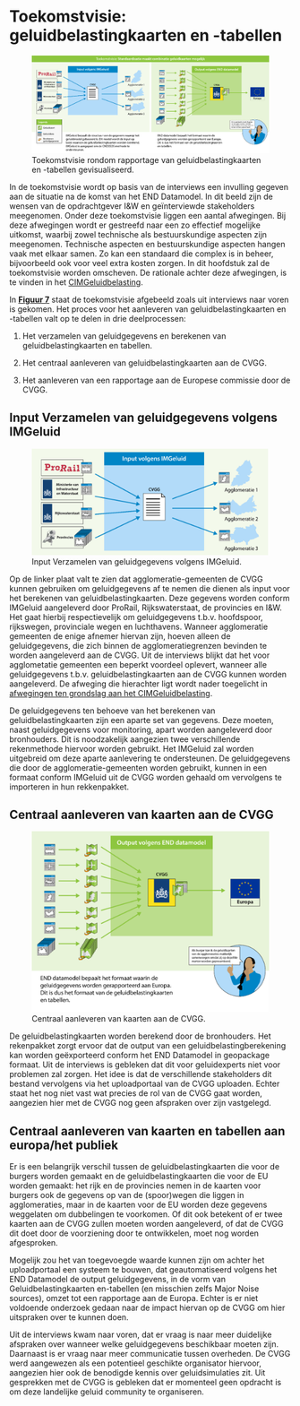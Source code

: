 Toekomstvisie: geluidbelastingkaarten en -tabellen
=============

<figure id="Figuur_7">
<img src="media/figuur7.png" alt="">
<figcaption>Toekomstvisie rondom rapportage van geluidbelastingkaarten en -tabellen gevisualiseerd.</figcaption>
</figure>

In de toekomstvisie wordt op basis van de interviews een invulling gegeven aan de
situatie na de komst van het END Datamodel. In dit beeld zijn de wensen van de
opdrachtgever I&W en geïnterviewde stakeholders meegenomen. Onder deze toekomstvisie liggen een aantal afwegingen. Bij deze afwegingen wordt er gestreefd naar een
zo effectief mogelijke uitkomst, waarbij zowel technische als bestuurskundige
aspecten zijn meegenomen. Technische aspecten en bestuurskundige aspecten hangen
vaak met elkaar samen. Zo kan een standaard die complex is in beheer,
bijvoorbeeld ook voor veel extra kosten zorgen. In dit hoofdstuk zal de
toekomstvisie worden omscheven. De rationale achter deze afwegingen, is te vinden
in het [CIMGeluidbelasting](#IMGeluidbelasting).

In [**Figuur 7**](#Figuur_7) staat de toekomstvisie afgebeeld zoals uit interviews naar voren is gekomen. Het
proces voor het aanleveren van geluidbelastingkaarten en -tabellen valt op te delen in drie
deelprocessen:

1.  Het verzamelen van geluidgegevens en berekenen van geluidbelastingkaarten en
    tabellen.

2.  Het centraal aanleveren van geluidbelastingkaarten aan de CVGG.

3.  Het aanleveren van een rapportage aan de Europese commissie door de CVGG.

Input Verzamelen van geluidgegevens volgens IMGeluid
----------------------------------------------------

<figure id="Figuur_8">
<img src="media/figuur8.png" alt="">
<figcaption>Input Verzamelen van geluidgegevens volgens IMGeluid.</figcaption>
</figure>

Op de linker plaat valt te zien dat agglomeratie-gemeenten de CVGG kunnen
gebruiken om geluidgegevens af te nemen die dienen als input voor het berekenen
van geluidbelastingkaarten. Deze gegevens worden conform IMGeluid aangeleverd
door ProRail, Rijkswaterstaat, de provincies en I&W. Het gaat hierbij
respectievelijk om geluidgegevens t.b.v. hoofdspoor, rijkswegen, provinciale
wegen en luchthavens. Wanneer agglomeratie gemeenten de enige afnemer hiervan
zijn, hoeven alleen de geluidgegevens, die zich binnen de agglomeratiegrenzen
bevinden te worden aangeleverd aan de CVGG. Uit de interviews blijkt dat het voor agglometatie gemeenten een beperkt voordeel oplevert, wanneer alle geluidgegevens t.b.v. geluidbelastingkaarten aan de CVGG kunnen worden aangeleverd. De afweging die
hierachter ligt wordt nader toegelicht in [afwegingen ten grondslag aan het
CIMGeluidbelasting](#stellingen-ten-grondslag-aan-het-cimgeluidbelasting).

De geluidgegevens ten behoeve van het berekenen van geluidbelastingkaarten zijn
een aparte set van gegevens. Deze moeten, naast geluidgegevens voor monitoring,
apart worden aangeleverd door bronhouders. Dit is noodzakelijk aangezien twee
verschillende rekenmethode hiervoor worden gebruikt. Het IMGeluid zal worden
uitgebreid om deze aparte aanlevering te ondersteunen. De geluidgegevens die
door de agglomeratie-gemeenten worden gebruikt, kunnen in een formaat conform
IMGeluid uit de CVGG worden gehaald om vervolgens te importeren in hun
rekkenpakket.

Centraal aanleveren van kaarten aan de CVGG
-------------------------------------------

<figure id="Figuur_9">
<img src="media/figuur9.png" alt="">
<figcaption>Centraal aanleveren van kaarten aan de CVGG.</figcaption>
</figure>

De geluidbelastingkaarten worden berekend door de bronhouders. Het rekenpakket
zorgt ervoor dat de output van een geluidbelastingberekening kan worden
geëxporteerd conform het END Datamodel in geopackage formaat. Uit de interviews
is gebleken dat dit voor geluidexperts niet voor problemen zal zorgen. Het idee
is dat de verschillende stakeholders dit bestand vervolgens via het
uploadportaal van de CVGG uploaden. Echter staat het nog niet vast wat precies
de rol van de CVGG gaat worden, aangezien hier met de
CVGG nog geen afspraken over zijn vastgelegd.

Centraal aanleveren van kaarten en tabellen aan europa/het publiek
------------------------------------------------------------------

Er is een belangrijk verschil tussen de geluidbelastingkaarten die voor de
burgers worden gemaakt en de geluidbelastingkaarten die voor de EU worden
gemaakt: het rijk en de provincies nemen in de kaarten voor burgers ook de
gegevens op van de (spoor)wegen die liggen in agglomeraties, maar in de kaarten
voor de EU worden deze gegevens weggelaten om dubbelingen te voorkomen. Of dit
ook betekent of er twee kaarten aan de CVGG zullen moeten worden aangeleverd, of
dat de CVGG dit doet door de voorziening door te ontwikkelen, moet nog worden
afgesproken.

Mogelijk zou het van toegevoegde waarde kunnen zijn om achter het uploadportaal
een systeem te bouwen, dat geautomatiseerd volgens het END Datamodel de output
geluidgegevens, in de vorm van Geluidbelastingkaarten en-tabellen (en misschien
zelfs Major Noise sources), omzet tot een rapportage aan de Europa. Echter is er
niet voldoende onderzoek gedaan naar de impact hiervan op de CVGG om hier
uitspraken over te kunnen doen.

Uit de interviews kwam naar voren, dat er vraag is naar meer duidelijke
afspraken over wanneer welke geluidgegevens beschikbaar moeten zijn. Daarnaast
is er vraag naar meer communicatie tussen overheden. De CVGG werd aangewezen als
een potentieel geschikte organisator hiervoor, aangezien hier ook de benodigde
kennis over geluidsimulaties zit. Uit gesprekken met de CVGG is gebleken dat er
momenteel geen opdracht is om deze landelijke geluid community te organiseren.
